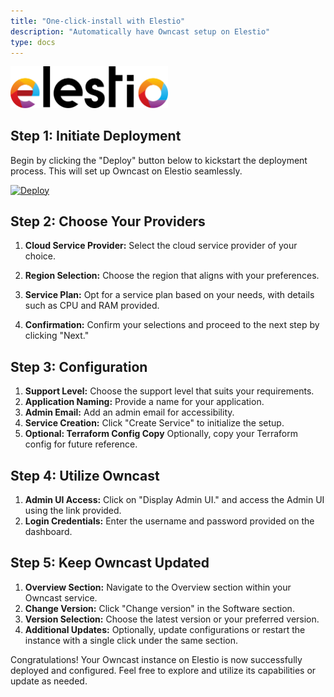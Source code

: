 ```yaml
---
title: "One-click-install with Elestio"
description: "Automatically have Owncast setup on Elestio"
type: docs
---
```


<a href="https://elest.io/open-source/owncast"><img src="Elestio.svg" alt="Elestio logo" width="50%"></a>

## Step 1: Initiate Deployment

Begin by clicking the "Deploy" button below to kickstart the deployment process. This will set up Owncast on Elestio seamlessly.

[![Deploy](https://pub-da36157c854648669813f3f76c526c2b.r2.dev/deploy-on-elestio-black.png)](https://elest.io/open-source/owncast)

## Step 2: Choose Your Providers

1. **Cloud Service Provider:** Select the cloud service provider of your choice.

2. **Region Selection:** Choose the region that aligns with your preferences.

3. **Service Plan:** Opt for a service plan based on your needs, with details such as CPU and RAM provided.

4. **Confirmation:** Confirm your selections and proceed to the next step by clicking "Next."

## Step 3: Configuration

1. **Support Level:** Choose the support level that suits your requirements.
2. **Application Naming:** Provide a name for your application.
3. **Admin Email:** Add an admin email for accessibility.
4. **Service Creation:** Click "Create Service" to initialize the setup.
5. **Optional: Terraform Config Copy** Optionally, copy your Terraform config for future reference.

## Step 4: Utilize Owncast

1. **Admin UI Access:** Click on "Display Admin UI." and access the Admin UI using the link provided.
2. **Login Credentials:** Enter the username and password provided on the dashboard.

## Step 5: Keep Owncast Updated

1. **Overview Section:** Navigate to the Overview section within your Owncast service.
2. **Change Version:** Click "Change version" in the Software section.
3. **Version Selection:** Choose the latest version or your preferred version.
4. **Additional Updates:** Optionally, update configurations or restart the instance with a single click under the same section.


Congratulations! Your Owncast instance on Elestio is now successfully deployed and configured. Feel free to explore and utilize its capabilities or update as needed.
